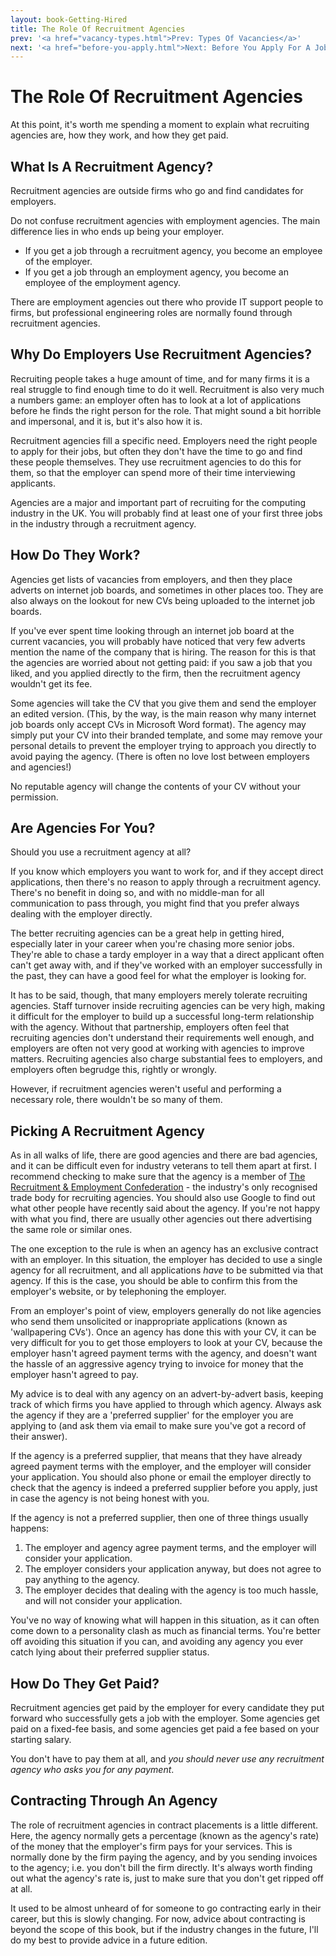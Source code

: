 ```yaml
---
layout: book-Getting-Hired
title: The Role Of Recruitment Agencies
prev: '<a href="vacancy-types.html">Prev: Types Of Vacancies</a>'
next: '<a href="before-you-apply.html">Next: Before You Apply For A Job</a>'
---
```


# The Role Of Recruitment Agencies

At this point, it's worth me spending a moment to explain what recruiting agencies are, how they work, and how they get paid.

## What Is A Recruitment Agency?

Recruitment agencies are outside firms who go and find candidates for employers.

Do not confuse recruitment agencies with employment agencies.  The main difference lies in who ends up being your employer.

* If you get a job through a recruitment agency, you become an employee of the employer.
* If you get a job through an employment agency, you become an employee of the employment agency.

There are employment agencies out there who provide IT support people to firms, but professional engineering roles are normally found through recruitment agencies.

## Why Do Employers Use Recruitment Agencies?

Recruiting people takes a huge amount of time, and for many firms it is a real struggle to find enough time to do it well.  Recruitment is also very much a numbers game: an employer often has to look at a lot of applications before he finds the right person for the role.  That might sound a bit horrible and impersonal, and it is, but it's also how it is.

Recruitment agencies fill a specific need.  Employers need the right people to apply for their jobs, but often they don't have the time to go and find these people themselves.  They use recruitment agencies to do this for them, so that the employer can spend more of their time interviewing applicants.

Agencies are a major and important part of recruiting for the computing industry in the UK.  You will probably find at least one of your first three jobs in the industry through a recruitment agency.

## How Do They Work?

Agencies get lists of vacancies from employers, and then they place adverts on internet job boards, and sometimes in other places too.  They are also always on the lookout for new CVs being uploaded to the internet job boards.

If you've ever spent time looking through an internet job board at the current vacancies, you will probably have noticed that very few adverts mention the name of the company that is hiring.  The reason for this is that the agencies are worried about not getting paid: if you saw a job that you liked, and you applied directly to the firm, then the recruitment agency wouldn't get its fee.

Some agencies will take the CV that you give them and send the employer an edited version.  (This, by the way, is the main reason why many internet job boards only accept CVs in Microsoft Word format).  The agency may simply put your CV into their branded template, and some may remove your personal details to prevent the employer trying to approach you directly to avoid paying the agency.  (There is often no love lost between employers and agencies!)

No reputable agency will change the contents of your CV without your permission.

## Are Agencies For You?

Should you use a recruitment agency at all?

If you know which employers you want to work for, and if they accept direct applications, then there's no reason to apply through a recruitment agency.  There's no benefit in doing so, and with no middle-man for all communication to pass through, you might find that you prefer always dealing with the employer directly.

The better recruiting agencies can be a great help in getting hired, especially later in your career when you're chasing more senior jobs.  They're able to chase a tardy employer in a way that a direct applicant often can't get away with, and if they've worked with an employer successfully in the past, they can have a good feel for what the employer is looking for.

It has to be said, though, that many employers merely tolerate recruiting agencies.  Staff turnover inside recruiting agencies can be very high, making it difficult for the employer to build up a successful long-term relationship with the agency.  Without that partnership, employers often feel that recruiting agencies don't understand their requirements well enough, and employers are often not very good at working with agencies to improve matters.  Recruiting agencies also charge substantial fees to employers, and employers often begrudge this, rightly or wrongly.

However, if recruitment agencies weren't useful and performing a necessary role, there wouldn't be so many of them.

## Picking A Recruitment Agency

As in all walks of life, there are good agencies and there are bad agencies, and it can be difficult even for industry veterans to tell them apart at first.  I recommend checking to make sure that the agency is a member of [The Recruitment & Employment Confederation](http://www.rec.uk.com/) - the industry's only recognised trade body for recruiting agencies.  You should also use Google to find out what other people have recently said about the agency.  If you're not happy with what you find, there are usually other agencies out there advertising the same role or similar ones.

The one exception to the rule is when an agency has an exclusive contract with an employer.  In this situation, the employer has decided to use a single agency for all recruitment, and all applications _have_ to be submitted via that agency.  If this is the case, you should be able to confirm this from the employer's website, or by telephoning the employer.

From an employer's point of view, employers generally do not like agencies who send them unsolicited or inappropriate applications (known as 'wallpapering CVs').  Once an agency has done this with your CV, it can be very difficult for you to get those employers to look at your CV, because the employer hasn't agreed payment terms with the agency, and doesn't want the hassle of an aggressive agency trying to invoice for money that the employer hasn't agreed to pay.

My advice is to deal with any agency on an advert-by-advert basis, keeping track of which firms you have applied to through which agency.  Always ask the agency if they are a 'preferred supplier' for the employer you are applying to (and ask them via email to make sure you've got a record of their answer).

If the agency is a preferred supplier, that means that they have already agreed payment terms with the employer, and the employer will consider your application.  You should also phone or email the employer directly to check that the agency is indeed a preferred supplier before you apply, just in case the agency is not being honest with you.

If the agency is not a preferred supplier, then one of three things usually happens:

1. The employer and agency agree payment terms, and the employer will consider your application.
1. The employer considers your application anyway, but does not agree to pay anything to the agency.
1. The employer decides that dealing with the agency is too much hassle, and will not consider your application.

You've no way of knowing what will happen in this situation, as it can often come down to a personality clash as much as financial terms.  You're better off avoiding this situation if you can, and avoiding any agency you ever catch lying about their preferred supplier status.

## How Do They Get Paid?

Recruitment agencies get paid by the employer for every candidate they put forward who successfully gets a job with the employer.  Some agencies get paid on a fixed-fee basis, and some agencies get paid a fee based on your starting salary.

You don't have to pay them at all, and _you should never use any recruitment agency who asks you for any payment_.

## Contracting Through An Agency

The role of recruitment agencies in contract placements is a little different.  Here, the agency normally gets a percentage (known as the agency's rate) of the money that the employer's firm pays for your services.  This is normally done by the firm paying the agency, and by you sending invoices to the agency; i.e. you don't bill the firm directly.  It's always worth finding out what the agency's rate is, just to make sure that you don't get ripped off at all.

It used to be almost unheard of for someone to go contracting early in their career, but this is slowly changing. For now, advice about contracting is beyond the scope of this book, but if the industry changes in the future, I'll do my best to provide advice in a future edition.

